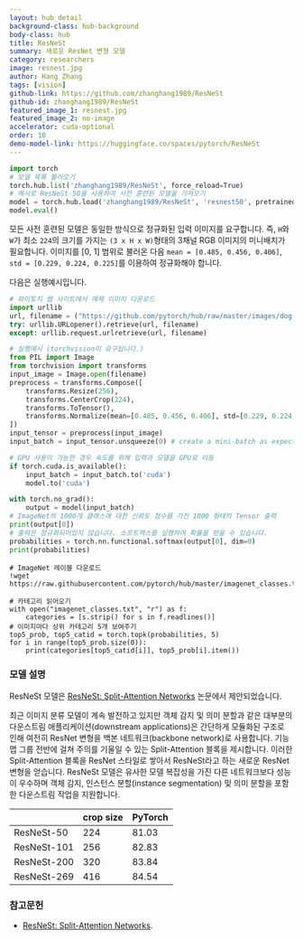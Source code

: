 ```yaml
---
layout: hub_detail
background-class: hub-background
body-class: hub
title: ResNeSt
summary: 새로운 ResNet 변형 모델
category: researchers
image: resnest.jpg
author: Hang Zhang
tags: [vision]
github-link: https://github.com/zhanghang1989/ResNeSt
github-id: zhanghang1989/ResNeSt
featured_image_1: resnest.jpg
featured_image_2: no-image
accelerator: cuda-optional
order: 10
demo-model-link: https://huggingface.co/spaces/pytorch/ResNeSt
---
```


```python
import torch
# 모델 목록 불러오기
torch.hub.list('zhanghang1989/ResNeSt', force_reload=True)
# 예시로 ResNeSt-50을 사용하여 사전 훈련된 모델을 가져오기
model = torch.hub.load('zhanghang1989/ResNeSt', 'resnest50', pretrained=True)
model.eval()
```

모든 사전 훈련된 모델은 동일한 방식으로 정규화된 입력 이미지를 요구합니다.
즉, `H`와 `W`가 최소 `224`의 크기를 가지는 `(3 x H x W)`형태의 3채널 RGB 이미지의 미니배치가 필요합니다. 
이미지를 [0, 1] 범위로 불러온 다음 `mean = [0.485, 0.456, 0.406]`, `std = [0.229, 0.224, 0.225]`를 이용하여 정규화해야 합니다.

다음은 실행예시입니다.

```python
# 파이토치 웹 사이트에서 예제 이미지 다운로드
import urllib
url, filename = ("https://github.com/pytorch/hub/raw/master/images/dog.jpg", "dog.jpg")
try: urllib.URLopener().retrieve(url, filename)
except: urllib.request.urlretrieve(url, filename)
```

```python
# 실행예시 (torchvision이 요구됩니다.)
from PIL import Image
from torchvision import transforms
input_image = Image.open(filename)
preprocess = transforms.Compose([
    transforms.Resize(256),
    transforms.CenterCrop(224),
    transforms.ToTensor(),
    transforms.Normalize(mean=[0.485, 0.456, 0.406], std=[0.229, 0.224, 0.225]),
])
input_tensor = preprocess(input_image)
input_batch = input_tensor.unsqueeze(0) # create a mini-batch as expected by the model

# GPU 사용이 가능한 경우 속도를 위해 입력과 모델을 GPU로 이동
if torch.cuda.is_available():
    input_batch = input_batch.to('cuda')
    model.to('cuda')

with torch.no_grad():
    output = model(input_batch)
# ImageNet의 1000개 클래스에 대한 신뢰도 점수를 가진 1000 형태의 Tensor 출력
print(output[0])
# 출력은 정규화되어있지 않습니다. 소프트맥스를 실행하여 확률을 얻을 수 있습니다.
probabilities = torch.nn.functional.softmax(output[0], dim=0)
print(probabilities)
```

```
# ImageNet 레이블 다운로드
!wget https://raw.githubusercontent.com/pytorch/hub/master/imagenet_classes.txt
```

```
# 카테고리 읽어오기
with open("imagenet_classes.txt", "r") as f:
    categories = [s.strip() for s in f.readlines()]
# 이미지마다 상위 카테고리 5개 보여주기
top5_prob, top5_catid = torch.topk(probabilities, 5)
for i in range(top5_prob.size(0)):
    print(categories[top5_catid[i]], top5_prob[i].item())
```

### 모델 설명

ResNeSt 모델은 [ResNeSt: Split-Attention Networks](https://arxiv.org/pdf/2004.08955.pdf) 논문에서 제안되었습니다.

최근 이미지 분류 모델이 계속 발전하고 있지만 객체 감지 및 의미 분할과 같은 대부분의 다운스트림 애플리케이션(downstream applications)은 간단하게 모듈화된 구조로 인해 여전히 ResNet 변형을 백본 네트워크(backbone network)로 사용합니다. 기능 맵 그룹 전반에 걸쳐 주의를 기울일 수 있는 Split-Attention 블록을 제시합니다. 이러한 Split-Attention 블록을 ResNet 스타일로 쌓아서 ResNeSt라고 하는 새로운 ResNet 변형을 얻습니다. ResNeSt 모델은 유사한 모델 복잡성을 가진 다른 네트워크보다 성능이 우수하며 객체 감지, 인스턴스 분할(instance segmentation) 및 의미 분할을 포함한 다운스트림 작업을 지원합니다.

|             | crop size | PyTorch |
|-------------|-----------|---------|
| ResNeSt-50  | 224       | 81.03   |
| ResNeSt-101 | 256       | 82.83   |
| ResNeSt-200 | 320       | 83.84   |
| ResNeSt-269 | 416       | 84.54   |

### 참고문헌

 - [ResNeSt: Split-Attention Networks](https://arxiv.org/abs/2004.08955).
